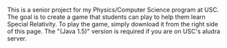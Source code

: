 This is a senior project for my Physics/Computer Science program at USC. The goal is to create a game that students can play to help them learn Special Relativity. To play the game, simply download it from the right side of this page. The "(Java 1.5)" version is required if you are on USC's aludra server.